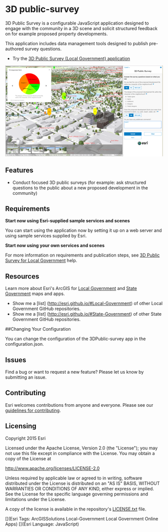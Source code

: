 # 3D public-survey

3D Public Survey is a configurable JavaScript application designed to engage with the community in a 3D scene and solicit structured feedback on for example proposed property developments.

This application includes data management tools designed to publish pre-authored survey questions.

* Try the [3D Public Survey (Local Government) application](http://links.esri.com/localgovernment/tryit/3DPublicSurvey/)

[![Image of the Photo Survey application](3DPublic-survey.png "3D Public Survey application")](http://links.esri.com/localgovernment/tryit/3DPublicSurvey/)

## Features

* Conduct focused 3D public surveys (for example: ask structured questions to the public about a new proposed development in the community)

## Requirements

**Start now using Esri-supplied sample services and scenes**

You can start using the application now by setting it up on a web server and using sample services supplied by Esri.

**Start now using your own services and scenes**

For more information on requirements and publication steps, see [3D Public Survey for Local Government](http://links.esri.com/localgovernment/help/3DPublicSurvey/) help.

## Resources

Learn more about Esri's ArcGIS for [Local Government](http://solutions.arcgis.com/local-government/) and [State Government](http://solutions.arcgis.com/state-government/) maps and apps.

* Show me a [list] (http://esri.github.io/#Local-Government) of other Local Government GitHub repositories.
* Show me a [list] (http://esri.github.io/#State-Government) of other State Government GitHub repositories.

##Changing Your Configuration

You can change the configuration of the 3DPublic-survey app in the configuration.json.


## Issues

Find a bug or want to request a new feature?  Please let us know by submitting an issue.


## Contributing

Esri welcomes contributions from anyone and everyone.
Please see our [guidelines for contributing](https://github.com/esri/contributing).

## Licensing

Copyright 2015 Esri

Licensed under the Apache License, Version 2.0 (the "License");
you may not use this file except in compliance with the License.
You may obtain a copy of the License at

   http://www.apache.org/licenses/LICENSE-2.0

Unless required by applicable law or agreed to in writing, software
distributed under the License is distributed on an "AS IS" BASIS,
WITHOUT WARRANTIES OR CONDITIONS OF ANY KIND, either express or implied.
See the License for the specific language governing permissions and
limitations under the License.

A copy of the license is available in the repository's
[LICENSE.txt](https://github.com/Esri/photo-survey/blob/master/License.txt) file.

[](Esri Tags: ArcGISSolutions Local-Government Local Government Online Apps)
[](Esri Language: JavaScript)
